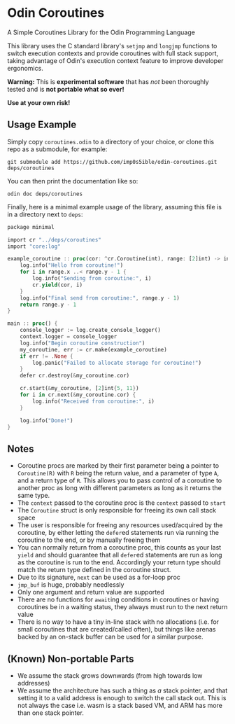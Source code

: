 # Odin Coroutines
A Simple Coroutines Library for the Odin Programming Language

This library uses the C standard library's `setjmp` and `longjmp` functions to switch execution contexts and provide coroutines with full stack support, taking advantage of Odin's execution context feature to improve developer ergonomics.

**Warning:** This is **experimental software** that has *not* been thoroughly tested and is **not portable what so ever!**

**Use at your own risk!**

## Usage Example
Simply copy `coroutines.odin` to a directory of your choice, or clone this repo as a submodule, for example:
```
git submodule add https://github.com/imp0s5ible/odin-coroutines.git deps/coroutines
```

You can then print the documentation like so:
```
odin doc deps/coroutines
```

Finally, here is a minimal example usage of the library, assuming this file is in a directory next to `deps`:
```rust
package minimal

import cr "../deps/coroutines"
import "core:log"

example_coroutine :: proc(cor: ^cr.Coroutine(int), range: [2]int) -> int {
	log.info("Hello from coroutine!")
	for i in range.x ..< range.y - 1 {
		log.info("Sending from coroutine:", i)
		cr.yield(cor, i)
	}
	log.info("Final send from coroutine:", range.y - 1)
	return range.y - 1
}

main :: proc() {
	console_logger := log.create_console_logger()
	context.logger = console_logger
	log.info("Begin coroutine construction")
	my_coroutine, err := cr.make(example_coroutine)
	if err != .None {
		log.panic("Failed to allocate storage for coroutine!")
	}
	defer cr.destroy(&my_coroutine.cor)

	cr.start(&my_coroutine, [2]int{5, 11})
	for i in cr.next(&my_coroutine.cor) {
		log.info("Received from coroutine:", i)
	}

	log.info("Done!")
}
```

## Notes
- Coroutine procs are marked by their first parameter being a pointer to `Coroutine(R)` with `R` being the return value, and a parameter of type `A`, and a return type of `R`. This allows you to pass control of a coroutine to another proc as long with different parameters as long as it returns the same type.
- The `context` passed to the coroutine proc is the `context` passed to `start`
- The `Coroutine` struct is only responsible for freeing its own call stack space
- The user is responsible for freeing any resources used/acquired by the coroutine, by either letting the `defer`ed statements run via running the coroutine to the end, or by manually freeing them
- You can normally return from a coroutine proc, this counts as your last `yield` and should guarantee that all `defer`ed statements are run as long as the coroutine is run to the end. Accordingly your return type should match the return type defined in the coroutine struct.
- Due to its signature, `next` can be used as a for-loop proc
- `jmp_buf` is huge, probably needlessly
- Only one argument and return value are supported
- There are no functions for `await`ing conditions in coroutines or having coroutines be in a waiting status, they always must run to the next return value
- There is no way to have a tiny in-line stack with no allocations (i.e. for small coroutines that are created/called often), but things like arenas backed by an on-stack buffer can be used for a similar purpose.

## (Known) Non-portable Parts
- We assume the stack grows downwards (from high towards low addresses)
- We assume the architecture has such a thing as *a* stack pointer, and that setting it to a valid address is enough to switch the call stack out. This is not always the case i.e. wasm is a stack based VM, and ARM has more than one stack pointer.
